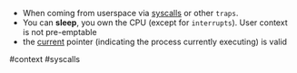 - When coming from userspace via [syscalls](../Syscalls/Syscalls.md) or other `traps`.  
- You can **sleep**, you own the CPU (except for `interrupts`). User context is not pre-emptable  
- the [current](../Misc/Current.md) pointer (indicating the process currently executing) is valid  
  
#context #syscalls 